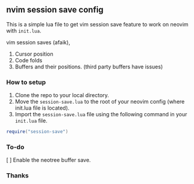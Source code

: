 ## nvim session save config

This is a simple lua file to get vim session save feature to work on neovim with `init.lua`.

vim session saves (afaik),
1. Cursor position
2. Code folds
3. Buffers and their positions. (third party buffers have issues)

### How to setup

1. Clone the repo to your local directory.
2. Move the `session-save.lua` to the root of your neovim config (where init.lua file is located).
3. Import the `session-save.lua` file using the following command in your `init.lua` file.

```lua
require("session-save")
```

### To-do
[ ] Enable the neotree buffer save.

### Thanks 
